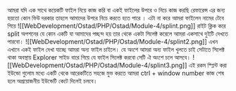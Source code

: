 আমরা যদি এক সাথে কয়েকটি ফাইল নিয়ে কাজ করি বা একই ফাইলের উপরে ও নিচে কাজ করছি রেফারেন্স এর জন্য হয়তো কোন ভিউ দরকার তাহলে আমাদের উপরে নিচে করতে হতে পারে । এটা না করে আমরা ফাইলেন নামের টেবে গিয়ে 
![[WebDevelopment/Ostad/PHP/Ostad/Module-4/splint.png]]
রাইট ক্লিক করে split অপশনের যে কোন একটি যা আমাদের পচ্ছন্দ হয় তার থেকে একটা সিলেক্ট করেলে আমরা একসাথে দুইটি দেখতে পারবো। 
![[WebDevelopment/Ostad/PHP/Ostad/Module-4/splint2.png]]
এখন এখানে একই ফাইল দেখা যাচ্ছে আমরা অন্য ফাইল চাইলে। যে অংশে আমরা অন্য ফাইল খুলতে চাই সেটাতে সিলেক্ট থাকা অবস্থায় Explorer সাইড বারে গিয়ে যে ফাইল সিলেক্ট করবো সেটি ঐ অংশে চলে আসবে।
![[WebDevelopment/Ostad/PHP/Ostad/Module-4/splint3.png]]
এই রকম স্প্লিন্ট করা ইউন্ডো গুলোম মধ্যে একটি থেকে আরেকটিতে সহজে মুভ করতে আমরা ctrl + window number কাজ শেষ হলে অপ্রয়োজনীয় ইউন্ডেটি কেটে দিলেই চলবে।